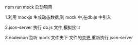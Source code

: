 npm run mock 启动项目

1.利用 mockjs 生成动态数据,到 mock 中,在db.js 中引入

2.json-server 执行 db.js 文件,模拟接口

3.nodemon 监听 mock 文件夹下 文件的变更,重新执行 json-server
